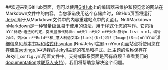 ##欢迎来到GitHub页面，您可以使用[GitHub](https://github.com/2489617870t/2489617870t.github.io/edit/main/index.md)上的编辑器来维护和预览您的网站在Markdown文件中的内容。当您承诺使用这个存储库时，GitHub页面将运行[Jekyll](https://jekyllrb.com/)用于从Markdown文件中的内容重建站点中的页面)。Nn#Markdown nMarkdown是一种轻量级且易于使用的语法，用于样式化您的写作。它包括n‘n`’标记n语法的约定，突出显示代码块n n#头1 n#头2 n##头3n符号n-list n n1。编号为N2。列出n n**Bold**和_意大利语文本n[link](Url)和！[Image](Src)n`n‘n’nor详细信息见[基本书写和格式化syntax](https://docs.github.com/en/github/writing-on-github/getting-started-with-writing-and-formatting-on-github/basic-writing-and-formatting-syntax).]Nn#Jekyll主题n nYour页面站点将使用您在[存储库settings](https://github.com/2489617870t/2489617870t.github.io/settings/pages).]中选择的Jekyll主题的布局和样式。此主题的名称保存在Jekyll`_config.yml`配置文件中。支持或联系页面是否有麻烦？查看我们的[documentation](https://docs.github.com/categories/github-pages-basics/)或[联系人支持](https://support.github.com/contact))，我们将帮助您解决这个问题。
